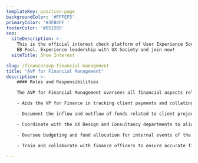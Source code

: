 ```yaml
---
templateKey: position-page
backgroundColor: '#FFFEF5'
primaryColor: '#3FB4FF '
footerColor: '#D51585'
seo:
  siteDescription: >-
    This is the official interest check platform of User Experience Society for
    EB Pool. Experience leadership with UX Society and join now!
  siteTitle: Show Interest

slug: /finance/avp-financial-management
title: "AVP for Financial Management"
description: >-
    #### Roles and Responsibilities

    The AVP for Financial Management oversees all financial aspects related to both client work and events treasury. They shall execute the following tasks:

    - Aids the VP for Finance in tracking client payments and collating finance documents for expenses and reimbursements.

    - Document the inflow and outflow of funds related to client projects and organizational events.

    - Coordinate with the UX Design and Consultancy departments to align financial requirements for client projects.

    - Oversee budgeting and fund allocation for internal events of the organization.

    - Train and collaborate with finance officers to ensure accurate financial management and reporting.

---
```


